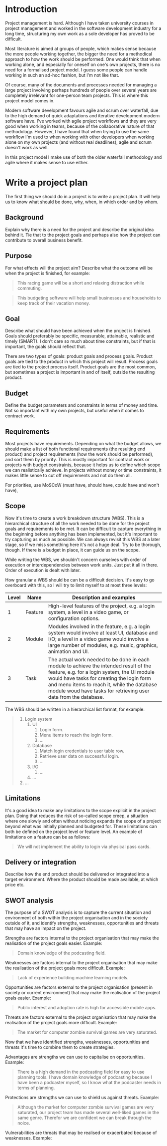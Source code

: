 # Introduction

Project management is hard. Although I have taken university courses in project management and worked in the software development industry for a long time, structuring my own work as a sole developer has proved to be difficult. 

Most literature is aimed at groups of people, which makes sense because the more people working together, the bigger the need for a methodical approach to how the work should be performed. One would think that when working alone, and especially for oneself on one's own projects, there is no need for a formalised project model. I guess some people can handle working in such an ad-hoc fashion, but I'm not like that.

Of course, many of the documents and processes needed for managing a large project involving perhaps hundreds of people over several years are completely irrelevant for one-person team projects. This is where this project model comes in.

Modern software development favours agile and scrum over waterfall, due to the high demand of quick adaptations and iterative development modern software have. I've worked with agile project workflows and they are very good when working in teams, because of the collaborative nature of that methodology. However, I have found that when trying to use the same workflow I'm used to when working with other developers when working alone on my own projects (and without real deadlines), agile and scrum doesn't work as well.

In this project model I make use of both the older waterfall methodology and agile where it makes sense to use either.

# Write a project plan

The first thing we should do in a project is to write a project plan. It will help us to know what should be done, why, when, in which order and by whom.

## Background

Explain why there is a need for the project and describe the original idea behind it. Tie that to the project goals and perhaps also how the project can contribute to overall business benefit.

## Purpose

For what effects will the project aim? Describe what the outcome will be when the project is finished, for example:

> This racing game will be a short and relaxing distraction while commuting.

> This budgeting software will help small businesses and households to keep track of their vacation money.

## Goal

Describe what should have been achieved when the project is finished. Goals should preferably be specific, measurable, attainable, realistic and timely (SMART). I don't care so much about time constraints, but if that is important, the goals should reflect that.

There are two types of goals: product goals and process goals. Product goals are tied to the product in which this project will result. Process goals are tied to the project process itself. Product goals are the most common, but sometimes a project is important in and of itself, outside the resulting product.

## Budget

Define the budget parameters and constraints in terms of money and time. Not so important with my own projects, but useful when it comes to contract work.

## Requirements

Most projects have requirements. Depending on what the budget allows, we should make a list of both functional requirements (the resulting end product) and project requirements (how the work should be performed), and sort them by priority. This is mostly important for contract work or projects with budget constraints, because it helps us to define which scope we can realistically achieve. In projects without money or time constraints, it makes little sense to cut off requirements and not do them all.

For priorities, use MoSCoW (must have, should have, could have and won't have),

## Scope

Now it's time to create a work breakdown structure (WBS). This is a hierarchical structure of all the work needed to be done for the project goals and requirements to be met. It can be difficult to capture everything in the beginning before anything has been implemented, but it's important to try capturing as much as possible. We can always revisit this WBS at a later stage, so if we miss something here it's not a huge deal. Try to be thorough, though. If there is a budget in place, it can guide us on the scope.

While writing the WBS, we shouldn't concern ourselves with order of execution or interdependencies between work units. Just put it all in there. Order of execution is dealt with later.

How granular a WBS should be can be a difficult decision. It's easy to go overboard with this, so I will try to limit myself to at most three levels:

| Level | Name    | Description and examples                                     |
| ----- | ------- | ------------------------------------------------------------ |
| 1     | Feature | High-level features of the project, e.g. a login system, a level in a video game, or configuration options. |
| 2     | Module  | Modules involved in the feature, e.g. a login system would involve at least UI, database and I/O; a level in a video game would involve a large number of modules, e.g. music, graphics, animation and UI. |
| 3     | Task    | The actual work needed to be done in each module to achieve the intended result of the feature, e.g. for a login system, the UI module would have tasks for creating the login form and menu items to reach it, while the database module woud have tasks for retrieving user data from the database. |

The WBS should be written in a hierarchical list format, for example:

> 1. Login system
>    1. UI
>       1. Login form.
>       2. Menu items to reach the login form.
>       3. …
>    2. Database
>       1. Match login credentials to user table row.
>       2. Retrieve user data on successful login.
>       3. …
>    3. I/O
>       1. …
>    4. …
> 2. …

## Limitations

It's a good idea to make any limitations to the scope explicit in the project plan. Doing that reduces the risk of so-called scope creep, a situation where one slowly and often without noticing expands the scope of a project beyond what was initially planned and budgeted for. These limitations can both be defined on the project level or feature level. An example of limitations on a feature can be as follows:

> We will not implement the ability to login via physical pass cards.

## Delivery or integration

Describe how the end product should be delivered or integrated into a target environment. Where the product should be made available, at which price etc.

## SWOT analysis

The purpose of a SWOT analysis is to capture the current situation and environment of both within the project organisation and in the society outside of it, and identify strengths, weaknesses, opportunities and threats that may have an impact on the project.

Strengths are factors internal to the project organisation that may make the realisation of the project goals easier. Example:

> Domain knowledge of the podcasting field.

Weaknesses are factors internal to the project organisation that may make the realisation of the project goals more difficult. Example:

> Lack of experience building machine learning models.

Opportunities are factors external to the project organisation (present in society or current environment) that may make the realisation of the project goals easier. Example:

> Public interest and adoption rate is high for accessible mobile apps.

Threats are factors external to the project organisation that may make the realisation of the project goals more difficult. Example:

> The market for computer zombie survival games are very saturated.

Now that we have identified strengths, weaknesses, opportunities and threats it's time to combine them to create strategies.

Advantages are strengths we can use to capitalise on opportunities. Example:

> There is a high demand in the podcasting field for easy to use planning tools. I have domain knowledge of podcasting because I have been a podcaster myself, so I know what the podcaster needs in terms of planning.

Protections are strengths we can use to shield us against threats. Example:

> Although the market for computer zombie survival games are very saturated, our project team has made several well-liked games in the same genre. Therefor we are confident we can break through the noice.

Vulnerabilities are threats that may be realised or exacerbated because of weaknesses. Example:

> 
